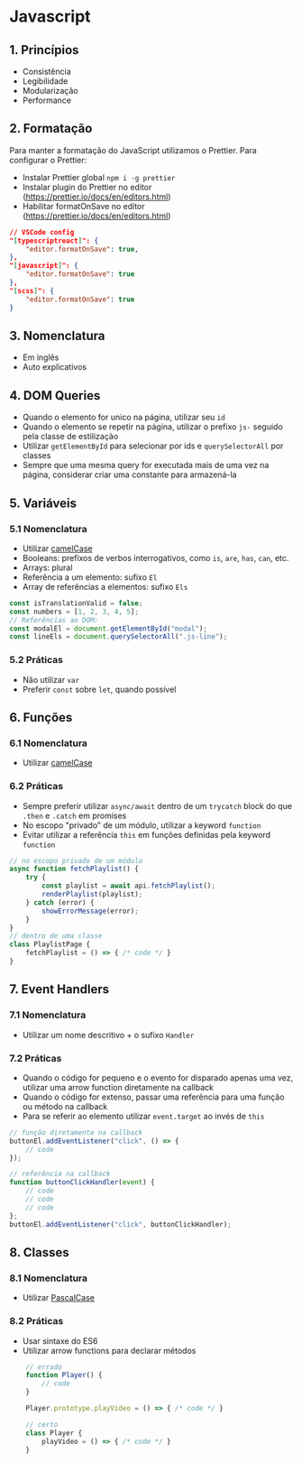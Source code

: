 # Javascript

## 1. Princípios
* Consistência
* Legibilidade
* Modularização
* Performance

## 2. Formatação
Para manter a formatação do JavaScript utilizamos o Prettier. Para configurar o Prettier:

* Instalar Prettier global `npm i -g prettier`
* Instalar plugin do Prettier no editor (https://prettier.io/docs/en/editors.html)
* Habilitar formatOnSave no editor (https://prettier.io/docs/en/editors.html)
```json
// VSCode config
"[typescriptreact]": {
	"editor.formatOnSave": true,
},
"[javascript]": {
	"editor.formatOnSave": true
},
"[scss]": {
	"editor.formatOnSave": true
}
```

## 3. Nomenclatura
* Em inglês
* Auto explicativos

## 4. DOM Queries
* Quando o elemento for unico na página, utilizar seu `id`
* Quando o elemento se repetir na página, utilizar o prefixo `js-` seguido pela classe de estilização
* Utilizar `getElementById` para selecionar por ids e `querySelectorAll` por classes
* Sempre que uma mesma query for executada mais de uma vez na página, considerar criar uma constante para armazená-la

## 5. Variáveis
### 5.1 Nomenclatura
* Utilizar [camelCase](https://techterms.com/definition/camelcase)
* Booleans: prefixos de verbos interrogativos, como `is`, `are`, `has`, `can`, etc.
* Arrays: plural
* Referência a um elemento: sufixo `El`
* Array de referências a elementos: sufixo `Els`

```javascript
const isTranslationValid = false;
const numbers = [1, 2, 3, 4, 5];
// Referências ao DOM:
const modalEl = document.getElementById("modal");
const lineEls = document.querySelectorAll(".js-line");
```
### 5.2 Práticas
* Não utilizar `var`
* Preferir `const` sobre `let`, quando possível

## 6. Funções
### 6.1 Nomenclatura
* Utilizar [camelCase](https://techterms.com/definition/camelcase)
### 6.2 Práticas
* Sempre preferir utilizar `async/await` dentro de um `trycatch` block do que `.then` e `.catch` em promises
* No escopo "privado" de um módulo, utilizar a keyword `function`
* Evitar utilizar a referência `this` em funções definidas pela keyword `function`
```javascript
// no escopo privado de um módulo
async function fetchPlaylist() {
	try {
		const playlist = await api.fetchPlaylist();
		renderPlaylist(playlist);
	} catch (error) {
		showErrorMessage(error);
	}
}
// dentro de uma classe
class PlaylistPage {
	fetchPlaylist = () => { /* code */ }
}
```

## 7. Event Handlers
### 7.1 Nomenclatura
* Utilizar um nome descritivo + o sufixo `Handler`
### 7.2 Práticas
* Quando o código for pequeno e o evento for disparado apenas uma vez, utilizar uma arrow function diretamente na callback
* Quando o código for extenso, passar uma referência para uma função ou método na callback
* Para se referir ao elemento utilizar `event.target` ao invés de `this`
```javascript
// função diretamente na callback
buttonEl.addEventListener("click", () => {
	// code
});

// referência na callback
function buttonClickHandler(event) {
	// code
	// code
	// code
};
buttonEl.addEventListener("click", buttonClickHandler);
```

## 8. Classes
### 8.1 Nomenclatura
* Utilizar [PascalCase](https://techterms.com/definition/pascalcase)
### 8.2 Práticas
* Usar sintaxe do ES6
* Utilizar arrow functions para declarar métodos
```javascript
	// errado
	function Player() {
		// code
	}

	Player.prototype.playVideo = () => { /* code */ }

	// certo
	class Player {
		playVideo = () => { /* code */ }
	}
	
```